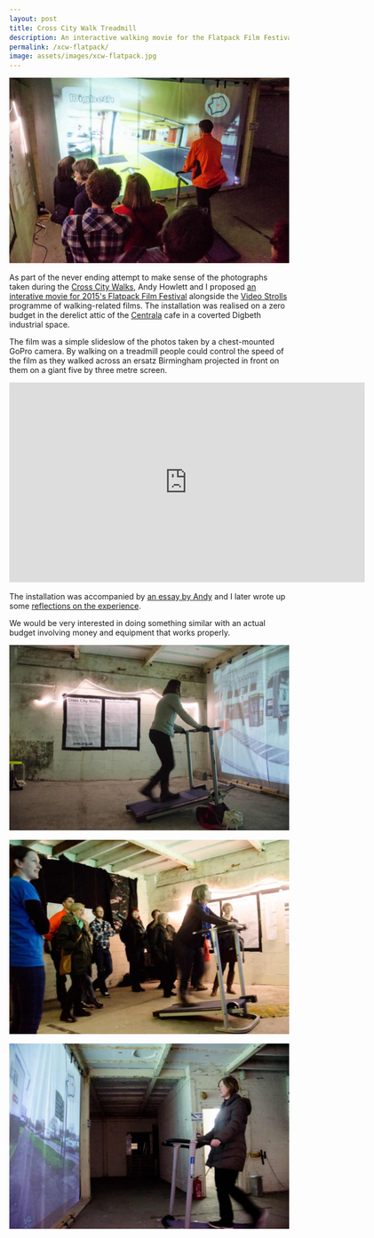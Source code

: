 ```yaml
---
layout: post
title: Cross City Walk Treadmill
description: An interactive walking movie for the Flatpack Film Festival
permalink: /xcw-flatpack/
image: assets/images/xcw-flatpack.jpg
---
```


![](/assets/images/xcw-flatpack.jpg)

As part of the never ending attempt to make sense of the photographs taken during the [Cross City Walks](http://xcw.org.uk), Andy Howlett and I proposed [an interative movie for 2015's Flatpack Film Festival](http://flatpackfestival.org.uk/event/cross-city-walks/) alongside the [Video Strolls](https://videostrolls.com/2015/03/01/video-strolls-at-flatpack-film-festival/) programme of walking-related films. The installation was realised on a zero budget in the derelict attic of the [Centrala](http://centrala-space.org.uk) cafe in a coverted Digbeth industrial space.

The film was a simple slideslow of the photos taken by a chest-mounted GoPro camera. By walking on a treadmill people could control the speed of the film as they walked across an ersatz Birmingham projected in front on them on a giant five by three metre screen.

<iframe src="https://player.vimeo.com/video/123459255" width="640" height="360" frameborder="0" webkitallowfullscreen="" mozallowfullscreen="" allowfullscreen=""></iframe>

The installation was accompanied by [an essay by Andy](http://xcw.org.uk/flatpack-festival-installation-2015/forward/) and I later wrote up some [reflections on the experience](http://xcw.org.uk/towards-a-theory-of-cross-city-walks/). 

We would be very interested in doing something similar with an actual budget involving money and equipment that works properly. 

![](/assets/images/xcw-flatpack-2.jpg)

![](/assets/images/xcw-flatpack-3.jpg)

![](/assets/images/xcw-flatpack-4.jpg)
